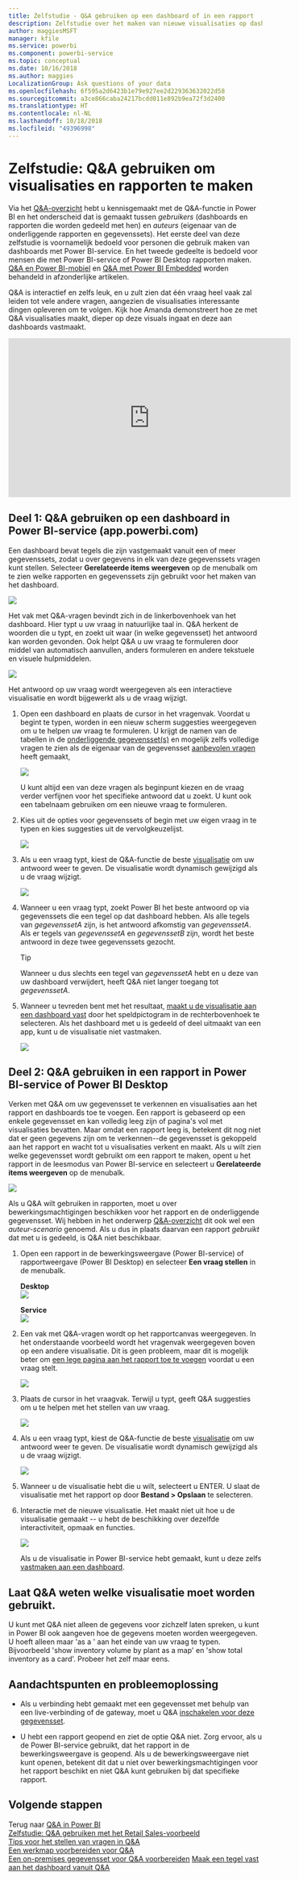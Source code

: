 ```yaml
---
title: Zelfstudie - Q&A gebruiken op een dashboard of in een rapport
description: Zelfstudie over het maken van nieuwe visualisaties op dashboards en rapporten via de Q&A-functie in Power BI.
author: maggiesMSFT
manager: kfile
ms.service: powerbi
ms.component: powerbi-service
ms.topic: conceptual
ms.date: 10/16/2018
ms.author: maggies
LocalizationGroup: Ask questions of your data
ms.openlocfilehash: 6f595a2d6423b1e79e927ee2d229363632022d58
ms.sourcegitcommit: a3ce866caba24217bcdd011e892b9ea72f3d2400
ms.translationtype: HT
ms.contentlocale: nl-NL
ms.lasthandoff: 10/18/2018
ms.locfileid: "49396998"
---
```

# <a name="tutorial-how-to-use-qa-to-create-visualizations-and-build-reports"></a>Zelfstudie: Q&A gebruiken om visualisaties en rapporten te maken
Via het [Q&A-overzicht](consumer/end-user-q-and-a.md) hebt u kennisgemaakt met de Q&A-functie in Power BI en het onderscheid dat is gemaakt tussen *gebruikers* (dashboards en rapporten die worden gedeeld met hen) en *auteurs* (eigenaar van de onderliggende rapporten en gegevenssets). Het eerste deel van deze zelfstudie is voornamelijk bedoeld voor personen die gebruik maken van dashboards met Power BI-service. En het tweede gedeelte is bedoeld voor mensen die met Power BI-service of Power BI Desktop rapporten maken. [Q&A en Power BI-mobiel](consumer/mobile/mobile-apps-ios-qna.md) en [Q&A met Power BI Embedded](developer/qanda.md) worden behandeld in afzonderlijke artikelen.

Q&A is interactief en zelfs leuk, en u zult zien dat één vraag heel vaak zal leiden tot vele andere vragen, aangezien de visualisaties interessante dingen opleveren om te volgen. Kijk hoe Amanda demonstreert hoe ze met Q&A visualisaties maakt, dieper op deze visuals ingaat en deze aan dashboards vastmaakt.

<iframe width="560" height="315" src="https://www.youtube.com/embed/qMf7OLJfCz8?list=PL1N57mwBHtN0JFoKSR0n-tBkUJHeMP2cP" frameborder="0" allowfullscreen></iframe>

## <a name="part-1-use-qa-on-a-dashboard-in-power-bi-service-apppowerbicom"></a>Deel 1: Q&A gebruiken op een dashboard in Power BI-service (app.powerbi.com)
Een dashboard bevat tegels die zijn vastgemaakt vanuit een of meer gegevenssets, zodat u over gegevens in elk van deze gegevenssets vragen kunt stellen. Selecteer **Gerelateerde items weergeven** op de menubalk om te zien welke rapporten en gegevenssets zijn gebruikt voor het maken van het dashboard.

![](media/power-bi-tutorial-q-and-a/power-bi-view-related.png)

Het vak met Q&A-vragen bevindt zich in de linkerbovenhoek van het dashboard. Hier typt u uw vraag in natuurlijke taal in. Q&A herkent de woorden die u typt, en zoekt uit waar (in welke gegevensset) het antwoord kan worden gevonden. Ook helpt Q&A u uw vraag te formuleren door middel van automatisch aanvullen, anders formuleren en andere tekstuele en visuele hulpmiddelen.

![](media/power-bi-tutorial-q-and-a/powerbi-qna.png)

Het antwoord op uw vraag wordt weergegeven als een interactieve visualisatie en wordt bijgewerkt als u de vraag wijzigt.

1. Open een dashboard en plaats de cursor in het vragenvak. Voordat u begint te typen, worden in een nieuw scherm suggesties weergegeven om u te helpen uw vraag te formuleren. U krijgt de namen van de tabellen in de [onderliggende gegevensset(s)](service-get-data.md) en mogelijk zelfs volledige vragen te zien als de eigenaar van de gegevensset [aanbevolen vragen](service-q-and-a-create-featured-questions.md) heeft gemaakt,

   ![](media/power-bi-tutorial-q-and-a/powerbi-qna-cursor.png)

   U kunt altijd een van deze vragen als beginpunt kiezen en de vraag verder verfijnen voor het specifieke antwoord dat u zoekt. U kunt ook een tabelnaam gebruiken om een nieuwe vraag te formuleren.

2. Kies uit de opties voor gegevenssets of begin met uw eigen vraag in te typen en kies suggesties uit de vervolgkeuzelijst.

   ![](media/power-bi-tutorial-q-and-a/powerbi-qna-list.png)

3. Als u een vraag typt, kiest de Q&A-functie de beste [visualisatie](visuals/power-bi-visualization-types-for-reports-and-q-and-a.md) om uw antwoord weer te geven. De visualisatie wordt dynamisch gewijzigd als u de vraag wijzigt.

   ![](media/power-bi-tutorial-q-and-a/powerbi-qna-viz.png)

4. Wanneer u een vraag typt, zoekt Power BI het beste antwoord op via gegevenssets die een tegel op dat dashboard hebben.  Als alle tegels van *gegevenssetA* zijn, is het antwoord afkomstig van *gegevenssetA*.  Als er tegels van *gegevenssetA* en *gegevenssetB* zijn, wordt het beste antwoord in deze twee gegevenssets gezocht.

   > [!TIP]
   > Wanneer u dus slechts een tegel van *gegevenssetA* hebt en u deze van uw dashboard verwijdert, heeft Q&A niet langer toegang tot *gegevenssetA*.
   >
   >
5. Wanneer u tevreden bent met het resultaat, [maakt u de visualisatie aan een dashboard vast](service-dashboard-pin-tile-from-q-and-a.md) door het speldpictogram in de rechterbovenhoek te selecteren. Als het dashboard met u is gedeeld of deel uitmaakt van een app, kunt u de visualisatie niet vastmaken.

   ![](media/power-bi-tutorial-q-and-a/pbi_qna_finish-typing-question.jpg)

##    <a name="part-2-use-qa-in-a-report-in-power-bi-service-or-power-bi-desktop"></a>Deel 2: Q&A gebruiken in een rapport in Power BI-service of Power BI Desktop

Verken met Q&A om uw gegevensset te verkennen en visualisaties aan het rapport en dashboards toe te voegen. Een rapport is gebaseerd op een enkele gegevensset en kan volledig leeg zijn of pagina's vol met visualisaties bevatten. Maar omdat een rapport leeg is, betekent dit nog niet dat er geen gegevens zijn om te verkennen--de gegevensset is gekoppeld aan het rapport en wacht tot u visualisaties verkent en maakt.  Als u wilt zien welke gegevensset wordt gebruikt om een rapport te maken, opent u het rapport in de leesmodus van Power BI-service en selecteert u **Gerelateerde items weergeven** op de menubalk.

![](media/power-bi-tutorial-q-and-a/power-bi-view-related.png)

Als u Q&A wilt gebruiken in rapporten, moet u over bewerkingsmachtigingen beschikken voor het rapport en de onderliggende gegevensset. Wij hebben in het onderwerp [Q&A-overzicht](consumer/end-user-q-and-a.md) dit ook wel een *auteur-scenario* genoemd. Als u dus in plaats daarvan een rapport *gebruikt* dat met u is gedeeld, is Q&A niet beschikbaar.

1. Open een rapport in de bewerkingsweergave (Power BI-service) of rapportweergave (Power BI Desktop) en selecteer **Een vraag stellen** in de menubalk.

    **Desktop**    
    ![](media/power-bi-tutorial-q-and-a/power-bi-desktop-question.png)

    **Service**    
    ![](media/power-bi-tutorial-q-and-a/power-bi-service.png)

2. Een vak met Q&A-vragen wordt op het rapportcanvas weergegeven. In het onderstaande voorbeeld wordt het vragenvak weergegeven boven op een andere visualisatie. Dit is geen probleem, maar dit is mogelijk beter om [een lege pagina aan het rapport toe te voegen](power-bi-report-add-page.md) voordat u een vraag stelt.

    ![](media/power-bi-tutorial-q-and-a/power-bi-ask-question.png)

3. Plaats de cursor in het vraagvak. Terwijl u typt, geeft Q&A suggesties om u te helpen met het stellen van uw vraag.

   ![](media/power-bi-tutorial-q-and-a/power-bi-q-and-a-suggestions.png)

4. Als u een vraag typt, kiest de Q&A-functie de beste [visualisatie](visuals/power-bi-visualization-types-for-reports-and-q-and-a.md) om uw antwoord weer te geven. De visualisatie wordt dynamisch gewijzigd als u de vraag wijzigt.

   ![](media/power-bi-tutorial-q-and-a/power-bi-q-and-a-visual.png)

5. Wanneer u de visualisatie hebt die u wilt, selecteert u ENTER. U slaat de visualisatie met het rapport op door **Bestand > Opslaan** te selecteren.

6. Interactie met de nieuwe visualisatie. Het maakt niet uit hoe u de visualisatie gemaakt -- u hebt de beschikking over dezelfde interactiviteit, opmaak en functies.

   ![](media/power-bi-tutorial-q-and-a/power-bi-q-and-a-ellipses.png)

   Als u de visualisatie in Power BI-service hebt gemaakt, kunt u deze zelfs [vastmaken aan een dashboard](service-dashboard-pin-tile-from-q-and-a.md).

## <a name="tell-qa-which-visualization-to-use"></a>Laat Q&A weten welke visualisatie moet worden gebruikt.
U kunt met Q&A niet alleen de gegevens voor zichzelf laten spreken, u kunt in Power BI ook aangeven hoe de gegevens moeten worden weergegeven. U hoeft alleen maar 'as a <visualization type>' aan het einde van uw vraag te typen.  Bijvoorbeeld 'show inventory volume by plant as a map' en 'show total inventory as a card'.  Probeer het zelf maar eens.

##  <a name="considerations-and-troubleshooting"></a>Aandachtspunten en probleemoplossing
- Als u verbinding hebt gemaakt met een gegevensset met behulp van een live-verbinding of de gateway, moet u Q&A [inschakelen voor deze gegevensset](service-q-and-a-direct-query.md).

- U hebt een rapport geopend en ziet de optie Q&A niet. Zorg ervoor, als u de Power BI-service gebruikt, dat het rapport in de bewerkingsweergave is geopend. Als u de bewerkingsweergave niet kunt openen, betekent dit dat u niet over bewerkingsmachtigingen voor het rapport beschikt en niet Q&A kunt gebruiken bij dat specifieke rapport.

## <a name="next-steps"></a>Volgende stappen
Terug naar [Q&A in Power BI](consumer/end-user-q-and-a.md)   
[Zelfstudie: Q&A gebruiken met het Retail Sales-voorbeeld](power-bi-visualization-introduction-to-q-and-a.md)   
[Tips voor het stellen van vragen in Q&A](consumer/end-user-q-and-a-tips.md)   
[Een werkmap voorbereiden voor Q&A](service-prepare-data-for-q-and-a.md)  
[Een on-premises gegevensset voor Q&A voorbereiden](service-q-and-a-direct-query.md)
[Maak een tegel vast aan het dashboard vanuit Q&A](service-dashboard-pin-tile-from-q-and-a.md)
